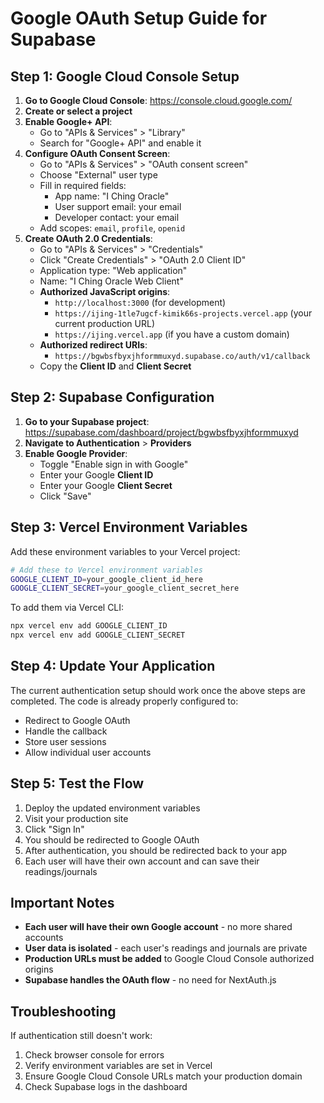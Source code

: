 # Google OAuth Setup Guide for Supabase

## Step 1: Google Cloud Console Setup

1. **Go to Google Cloud Console**: https://console.cloud.google.com/
2. **Create or select a project**
3. **Enable Google+ API**:
   - Go to "APIs & Services" > "Library"
   - Search for "Google+ API" and enable it
4. **Configure OAuth Consent Screen**:
   - Go to "APIs & Services" > "OAuth consent screen"
   - Choose "External" user type
   - Fill in required fields:
     - App name: "I Ching Oracle"
     - User support email: your email
     - Developer contact: your email
   - Add scopes: `email`, `profile`, `openid`
5. **Create OAuth 2.0 Credentials**:
   - Go to "APIs & Services" > "Credentials"
   - Click "Create Credentials" > "OAuth 2.0 Client ID"
   - Application type: "Web application"
   - Name: "I Ching Oracle Web Client"
   - **Authorized JavaScript origins**:
     - `http://localhost:3000` (for development)
     - `https://ijing-1tle7ugcf-kimik66s-projects.vercel.app` (your current production URL)
     - `https://ijing.vercel.app` (if you have a custom domain)
   - **Authorized redirect URIs**:
     - `https://bgwbsfbyxjhformmuxyd.supabase.co/auth/v1/callback`
   - Copy the **Client ID** and **Client Secret**

## Step 2: Supabase Configuration

1. **Go to your Supabase project**: https://supabase.com/dashboard/project/bgwbsfbyxjhformmuxyd
2. **Navigate to Authentication** > **Providers**
3. **Enable Google Provider**:
   - Toggle "Enable sign in with Google"
   - Enter your Google **Client ID**
   - Enter your Google **Client Secret**
   - Click "Save"

## Step 3: Vercel Environment Variables

Add these environment variables to your Vercel project:

```bash
# Add these to Vercel environment variables
GOOGLE_CLIENT_ID=your_google_client_id_here
GOOGLE_CLIENT_SECRET=your_google_client_secret_here
```

To add them via Vercel CLI:
```bash
npx vercel env add GOOGLE_CLIENT_ID
npx vercel env add GOOGLE_CLIENT_SECRET
```

## Step 4: Update Your Application

The current authentication setup should work once the above steps are completed. The code is already properly configured to:
- Redirect to Google OAuth
- Handle the callback
- Store user sessions
- Allow individual user accounts

## Step 5: Test the Flow

1. Deploy the updated environment variables
2. Visit your production site
3. Click "Sign In"
4. You should be redirected to Google OAuth
5. After authentication, you should be redirected back to your app
6. Each user will have their own account and can save their readings/journals

## Important Notes

- **Each user will have their own Google account** - no more shared accounts
- **User data is isolated** - each user's readings and journals are private
- **Production URLs must be added** to Google Cloud Console authorized origins
- **Supabase handles the OAuth flow** - no need for NextAuth.js

## Troubleshooting

If authentication still doesn't work:
1. Check browser console for errors
2. Verify environment variables are set in Vercel
3. Ensure Google Cloud Console URLs match your production domain
4. Check Supabase logs in the dashboard
